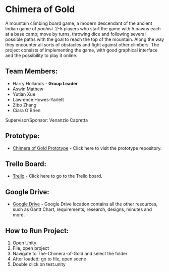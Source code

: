 # Chimera of Gold

A mountain climbing board game, a modern descendant of the ancient Indian game of *pachisi*. 2-5 players who start the game with 5 pawns each at a base camp; move by turns, throwing dice and following several possible paths with the goal to reach the top of the mountain. Along the way they encounter all sorts of obstacles and fight against other climbers. 
The project consists of implementing the game, with good graphical interface and the possibility to play it online. 

## Team Members:
- Harry Hollands - **Group Leader**
- Aswin Mathew
- Yutian Xue
- Lawrence Howes-Yarlett
- Zibo Zhang
- Ciara O'Brien

Supervisor/Sponsor: Venanzio Capretta

## Prototype:
* [Chimera of Gold Prototype](https://github.com/Harrand/The-Chimera-of-Gold) - Click here to visit the prototype repository.

## Trello Board:
* [Trello](https://trello.com/invite/b/88T5exhN/3c102131fd8d316c66511a4cb36e6cde/group-project) - Click here to go to the Trello board.

## Google Drive:
* [Google Drive](https://drive.google.com/drive/folders/0B0Np85xYiPQ3VFhwY0NwZEJRWjA?usp=sharing) - Google Drive location contains all the other resources, such as Gantt Chart, requirements, research, designs, minutes and more.

## How to Run Project:
1. Open Unity
2. File, open project
3. Navigate to The-Chimera-of-Gold and select the folder
4. After loaded; go to file, open scene
5. Double click on test.unity